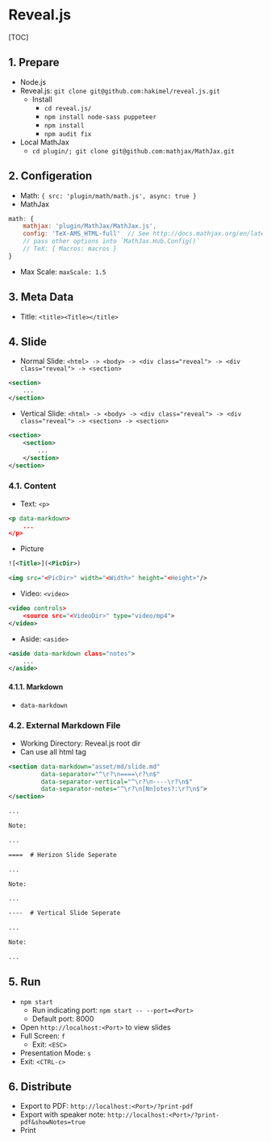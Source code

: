 # Reveal.js

[TOC]

## 1. Prepare

- Node.js
- Reveal.js: `git clone git@github.com:hakimel/reveal.js.git`
    - Install
        - `cd reveal.js/`
        - `npm install node-sass puppeteer`
        - `npm install`
        - `npm audit fix`
- Local MathJax
    - `cd plugin/; git clone git@github.com:mathjax/MathJax.git`

## 2. Configeration

- Math: `{ src: 'plugin/math/math.js', async: true }`
- MathJax

```javascript
math: {
    mathjax: 'plugin/MathJax/MathJax.js',
    config: 'TeX-AMS_HTML-full'  // See http://docs.mathjax.org/en/latest/config-files.html
    // pass other options into `MathJax.Hub.Config()`
    // TeX: { Macros: macros }
}
```

- Max Scale: `maxScale: 1.5`

## 3. Meta Data

- Title: `<title><Title></title>`

## 4. Slide

- Normal Slide: `<html> -> <body> -> <div class="reveal"> -> <div class="reveal"> -> <section>`

```xml
<section>
    ...
</section>
```

- Vertical Slide: `<html> -> <body> -> <div class="reveal"> -> <div class="reveal"> -> <section> -> <section>`

```xml
<section>
    <section>
        ...
    </section>
</section>
```

### 4.1. Content

- Text: `<p>`

```xml
<p data-markdown>
    ...
</p>
```

- Picture

```xml
![<Title>](<PicDir>)

<img src="<PicDir>" width="<Width>" height="<Height>"/>
```

- Video: `<video>`

```xml
<video controls>
    <source src="<VideoDir>" type="video/mp4">
</video>
```

- Aside: `<aside>`

```xml
<aside data-markdown class="notes">
    ...
</aside>
```

#### 4.1.1. Markdown

- `data-markdown`

### 4.2. External Markdown File

- Working Directory: Reveal.js root dir
- Can use all html tag

```xml
<section data-markdown="asset/md/slide.md"
		 data-separator="^\r?\n====\r?\n$"
		 data-separator-vertical="^\r?\n----\r?\n$"
		 data-separator-notes="^\r?\n[Nn]otes?:\r?\n$">
</section>
```

```Markdown
...

Note:

...

====  # Herizon Slide Seperate

...

Note:

...

----  # Vertical Slide Seperate

...

Note:

...
```

## 5. Run

- `npm start`
    - Run indicating port: `npm start -- --port=<Port>`
    - Default port: 8000
- Open `http://localhost:<Port>` to view slides
- Full Screen: `f`
    - Exit: `<ESC>`
- Presentation Mode: `s`
- Exit: `<CTRL-c>`

## 6. Distribute

- Export to PDF: `http://localhost:<Port>/?print-pdf`
- Export with speaker note: `http://localhost:<Port>/?print-pdf&showNotes=true`
- Print
